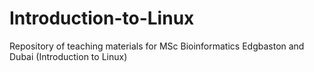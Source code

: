 # Introduction-to-Linux
Repository of teaching materials for MSc Bioinformatics Edgbaston and Dubai (Introduction to Linux)
